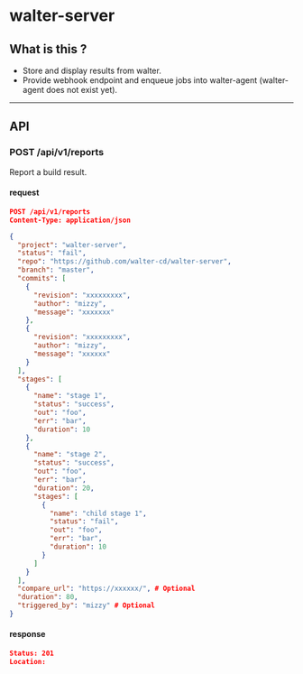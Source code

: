 # walter-server

## What is this ?

* Store and display results from walter.
* Provide webhook endpoint and enqueue jobs into walter-agent (walter-agent does not exist yet).

----

## API

### POST /api/v1/reports

Report a build result.

#### request

```json
POST /api/v1/reports
Content-Type: application/json

{
  "project": "walter-server",
  "status": "fail",
  "repo": "https://github.com/walter-cd/walter-server",
  "branch": "master",
  "commits": [
    {
      "revision": "xxxxxxxxx",
      "author": "mizzy",
      "message": "xxxxxxx"
    },
    {
      "revision": "xxxxxxxxx",
      "author": "mizzy",
      "message": "xxxxxx"
    }
  ],
  "stages": [
    {
      "name": "stage 1",
      "status": "success",
      "out": "foo",
      "err": "bar",
      "duration": 10
    },
    {
      "name": "stage 2",
      "status": "success",
      "out": "foo",
      "err": "bar",
      "duration": 20,
      "stages": [
        {
          "name": "child stage 1",
          "status": "fail",
          "out": "foo",
          "err": "bar",
          "duration": 10
        }
      ]
    }
  ],
  "compare_url": "https://xxxxxx/", # Optional
  "duration": 80,
  "triggered_by": "mizzy" # Optional
}
```

#### response

```json
Status: 201
Location:
```
